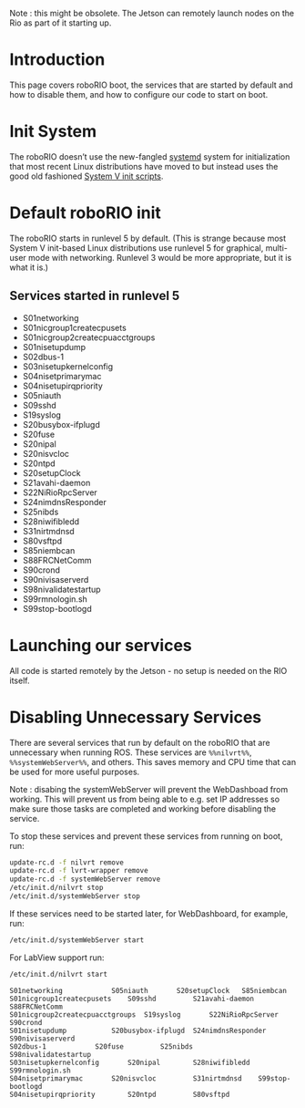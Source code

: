 Note : this might be obsolete. The Jetson can remotely launch nodes on the Rio as part of it starting up.

#  Introduction # 

This page covers roboRIO boot, the services that are started by default and how to disable them, and how to configure our code to start on boot.

#  Init System # 

The roboRIO doesn’t use the new-fangled [systemd](https://freedesktop.org/wiki/Software/systemd/) system for initialization that most recent Linux distributions have moved to but instead uses the good old fashioned [System V init scripts](https://en.wikipedia.org/wiki/Init#SysV-style).

#  Default roboRIO init # 

The roboRIO starts in runlevel 5 by default. (This is strange because most System V init-based Linux distributions use runlevel 5 for graphical, multi-user mode with networking. Runlevel 3 would be more appropriate, but it is what it is.)

##  Services started in runlevel 5 ## 

  - S01networking
  - S01nicgroup1createcpusets
  - S01nicgroup2createcpuacctgroups
  - S01nisetupdump
  - S02dbus-1
  - S03nisetupkernelconfig
  - S04nisetprimarymac
  - S04nisetupirqpriority
  - S05niauth
  - S09sshd
  - S19syslog
  - S20busybox-ifplugd
  - S20fuse
  - S20nipal
  - S20nisvcloc
  - S20ntpd
  - S20setupClock
  - S21avahi-daemon
  - S22NiRioRpcServer
  - S24nimdnsResponder
  - S25nibds
  - S28niwifibledd
  - S31nirtmdnsd
  - S80vsftpd
  - S85niembcan
  - S88FRCNetComm
  - S90crond
  - S90nivisaserverd
  - S98nivalidatestartup
  - S99rmnologin.sh
  - S99stop-bootlogd

#  Launching our services # 

  All code is started remotely by the Jetson - no setup is needed on the RIO itself.

#  Disabling Unnecessary Services # 

There are several services that run by default on the roboRIO that are unnecessary when running ROS. These services are `%%nilvrt%%`, `%%systemWebServer%%`, and others. This saves memory and CPU time that can be used for more useful purposes.

Note : disabing the systemWebServer will prevent the WebDashboad from working. This will prevent us from being able to e.g. set IP addresses so make sure those tasks are completed and working before disabling the service.

To stop these services and prevent these services from running on boot, run:

```bash
update-rc.d -f nilvrt remove
update-rc.d -f lvrt-wrapper remove
update-rc.d -f systemWebServer remove
/etc/init.d/nilvrt stop
/etc/init.d/systemWebServer stop
```
If these services need to be started later, for WebDashboard, for example, run:

```bash
/etc/init.d/systemWebServer start
```
For LabView support run:

```bash
/etc/init.d/nilvrt start
```
```
S01networking            S05niauth       S20setupClock   S85niembcan
S01nicgroup1createcpusets    S09sshd         S21avahi-daemon     S88FRCNetComm
S01nicgroup2createcpuacctgroups  S19syslog       S22NiRioRpcServer   S90crond
S01nisetupdump           S20busybox-ifplugd  S24nimdnsResponder  S90nivisaserverd
S02dbus-1            S20fuse         S25nibds        S98nivalidatestartup
S03nisetupkernelconfig       S20nipal        S28niwifibledd  S99rmnologin.sh
S04nisetprimarymac       S20nisvcloc         S31nirtmdnsd    S99stop-bootlogd
S04nisetupirqpriority        S20ntpd         S80vsftpd
```
